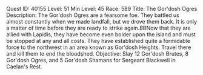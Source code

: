 Quest ID: 40155
Level: 51
Min Level: 45
Race: 589
Title: The Gor'dosh Ogres
Description: The Gor'dosh Ogres are a fearsome foe. They battled us almost constantly when we made landfall, but we drove them back. It is only a matter of time before they are ready to strike again.$B$BNow that they are allied with Lapidis, they have become even bolder upon the island and must be stopped at any and all costs. They have established quite a formidable force to the northwest in an area known as Gor'dosh Heights. Travel there and kill them to end the bloodshed.
Objective: Slay 12 Gor'dosh Brutes, 8 Gor'dosh Ogres, and 5 Gor'dosh Shamans for Sergeant Blackwell in Caelan's Rest.
